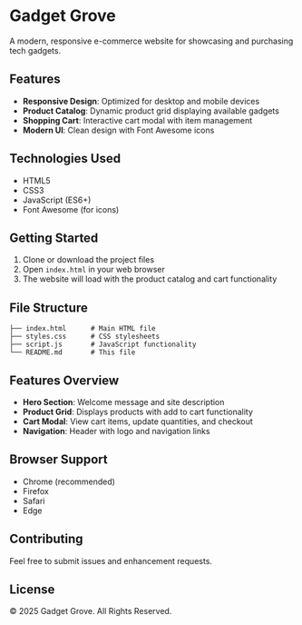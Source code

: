 # Gadget Grove

A modern, responsive e-commerce website for showcasing and purchasing tech gadgets.

## Features

- **Responsive Design**: Optimized for desktop and mobile devices
- **Product Catalog**: Dynamic product grid displaying available gadgets
- **Shopping Cart**: Interactive cart modal with item management
- **Modern UI**: Clean design with Font Awesome icons

## Technologies Used

- HTML5
- CSS3
- JavaScript (ES6+)
- Font Awesome (for icons)

## Getting Started

1. Clone or download the project files
2. Open `index.html` in your web browser
3. The website will load with the product catalog and cart functionality

## File Structure

```
├── index.html      # Main HTML file
├── styles.css      # CSS stylesheets
├── script.js       # JavaScript functionality
└── README.md       # This file
```

## Features Overview

- **Hero Section**: Welcome message and site description
- **Product Grid**: Displays products with add to cart functionality
- **Cart Modal**: View cart items, update quantities, and checkout
- **Navigation**: Header with logo and navigation links

## Browser Support

- Chrome (recommended)
- Firefox
- Safari
- Edge

## Contributing

Feel free to submit issues and enhancement requests.

## License

© 2025 Gadget Grove. All Rights Reserved.
